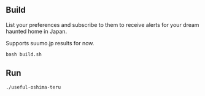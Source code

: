 ## Build

List your preferences and subscribe to them to receive alerts for your dream haunted home in Japan.

Supports suumo.jp results for now.

```
bash build.sh
```

## Run

```
./useful-oshima-teru
```
